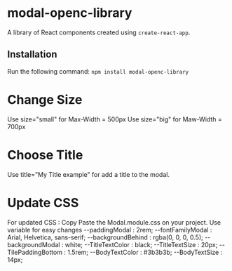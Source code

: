 # modal-openc-library
A library of React components created using `create-react-app`.

## Installation
Run the following command:
`npm install modal-openc-library`

# Change Size
Use size="small" for Max-Width = 500px
Use size="big" for Maw-Width = 700px

# Choose Title
Use title="My Title example" for add a title to the modal.

# Update CSS
For updated CSS : Copy Paste the Modal.module.css on your project.
Use variable for easy changes
  --paddingModal       : 2rem;
  --fontFamilyModal    : Arial, Helvetica, sans-serif;
  --backgroundBehind   : rgba(0, 0, 0, 0.5);
  --backgroundModal    : white;
  --TitleTextColor     : black;
  --TitleTextSize      : 20px;
  --TilePaddingBottom  : 1.5rem;
  --BodyTextColor      : #3b3b3b;
  --BodyTextSize       : 14px;




